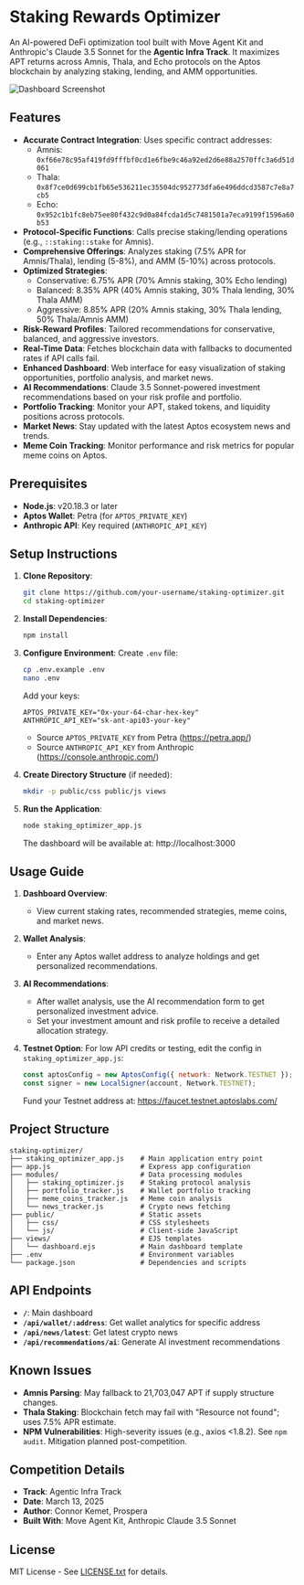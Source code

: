 # Staking Rewards Optimizer

An AI-powered DeFi optimization tool built with Move Agent Kit and Anthropic's Claude 3.5 Sonnet for the **Agentic Infra Track**. It maximizes APT returns across Amnis, Thala, and Echo protocols on the Aptos blockchain by analyzing staking, lending, and AMM opportunities.

![Dashboard Screenshot](https://i.imgur.com/PlLZH9L.png)

## Features

- **Accurate Contract Integration**: Uses specific contract addresses:
  - Amnis: `0xf66e78c95af419fd9fffbf0cd1e6fbe9c46a92ed2d6e88a2570ffc3a6d51d061`
  - Thala: `0x8f7ce0d699cb1fb65e536211ec35504dc952773dfa6e496ddcd3587c7e8a7cb5`
  - Echo: `0x952c1b1fc8eb75ee80f432c9d0a84fcda1d5c7481501a7eca9199f1596a60b53`
- **Protocol-Specific Functions**: Calls precise staking/lending operations (e.g., `::staking::stake` for Amnis).
- **Comprehensive Offerings**: Analyzes staking (7.5% APR for Amnis/Thala), lending (5-8%), and AMM (5-10%) across protocols.
- **Optimized Strategies**:
  - Conservative: 6.75% APR (70% Amnis staking, 30% Echo lending)
  - Balanced: 8.35% APR (40% Amnis staking, 30% Thala lending, 30% Thala AMM)
  - Aggressive: 8.85% APR (20% Amnis staking, 30% Thala lending, 50% Thala/Amnis AMM)
- **Risk-Reward Profiles**: Tailored recommendations for conservative, balanced, and aggressive investors.
- **Real-Time Data**: Fetches blockchain data with fallbacks to documented rates if API calls fail.
- **Enhanced Dashboard**: Web interface for easy visualization of staking opportunities, portfolio analysis, and market news.
- **AI Recommendations**: Claude 3.5 Sonnet-powered investment recommendations based on your risk profile and portfolio.
- **Portfolio Tracking**: Monitor your APT, staked tokens, and liquidity positions across protocols.
- **Market News**: Stay updated with the latest Aptos ecosystem news and trends.
- **Meme Coin Tracking**: Monitor performance and risk metrics for popular meme coins on Aptos.

## Prerequisites

- **Node.js**: v20.18.3 or later
- **Aptos Wallet**: Petra (for `APTOS_PRIVATE_KEY`)
- **Anthropic API**: Key required (`ANTHROPIC_API_KEY`)

## Setup Instructions

1. **Clone Repository**:
   ```bash
   git clone https://github.com/your-username/staking-optimizer.git
   cd staking-optimizer
   ```

2. **Install Dependencies**:
   ```bash
   npm install
   ```

3. **Configure Environment**:
   Create `.env` file:
   ```bash
   cp .env.example .env
   nano .env
   ```

   Add your keys:
   ```
   APTOS_PRIVATE_KEY="0x-your-64-char-hex-key"
   ANTHROPIC_API_KEY="sk-ant-api03-your-key"
   ```

   - Source `APTOS_PRIVATE_KEY` from Petra (https://petra.app/)
   - Source `ANTHROPIC_API_KEY` from Anthropic (https://console.anthropic.com/)

4. **Create Directory Structure** (if needed):
   ```bash
   mkdir -p public/css public/js views
   ```

5. **Run the Application**:
   ```bash
   node staking_optimizer_app.js
   ```

   The dashboard will be available at: http://localhost:3000

## Usage Guide

1. **Dashboard Overview**:
   - View current staking rates, recommended strategies, meme coins, and market news.
   
2. **Wallet Analysis**:
   - Enter any Aptos wallet address to analyze holdings and get personalized recommendations.
   
3. **AI Recommendations**:
   - After wallet analysis, use the AI recommendation form to get personalized investment advice.
   - Set your investment amount and risk profile to receive a detailed allocation strategy.

4. **Testnet Option**:
   For low API credits or testing, edit the config in `staking_optimizer_app.js`:
   ```javascript
   const aptosConfig = new AptosConfig({ network: Network.TESTNET });
   const signer = new LocalSigner(account, Network.TESTNET);
   ```
   
   Fund your Testnet address at: https://faucet.testnet.aptoslabs.com/

## Project Structure

```
staking-optimizer/
├── staking_optimizer_app.js    # Main application entry point
├── app.js                      # Express app configuration
├── modules/                    # Data processing modules
│   ├── staking_optimizer.js    # Staking protocol analysis
│   ├── portfolio_tracker.js    # Wallet portfolio tracking
│   ├── meme_coins_tracker.js   # Meme coin analysis
│   └── news_tracker.js         # Crypto news fetching
├── public/                     # Static assets
│   ├── css/                    # CSS stylesheets
│   └── js/                     # Client-side JavaScript
├── views/                      # EJS templates
│   └── dashboard.ejs           # Main dashboard template
├── .env                        # Environment variables
└── package.json                # Dependencies and scripts
```

## API Endpoints

- **`/`**: Main dashboard
- **`/api/wallet/:address`**: Get wallet analytics for specific address
- **`/api/news/latest`**: Get latest crypto news
- **`/api/recommendations/ai`**: Generate AI investment recommendations

## Known Issues

- **Amnis Parsing**: May fallback to 21,703,047 APT if supply structure changes.
- **Thala Staking**: Blockchain fetch may fail with "Resource not found"; uses 7.5% APR estimate.
- **NPM Vulnerabilities**: High-severity issues (e.g., axios <1.8.2). See `npm audit`. Mitigation planned post-competition.

## Competition Details

- **Track**: Agentic Infra Track
- **Date**: March 13, 2025
- **Author**: Connor Kemet, Prospera
- **Built With**: Move Agent Kit, Anthropic Claude 3.5 Sonnet

## License

MIT License - See [LICENSE.txt](LICENSE.txt) for details.
